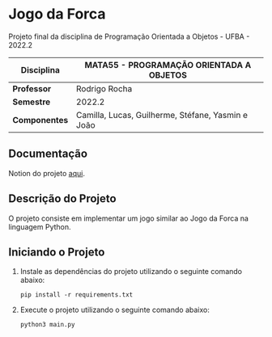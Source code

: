 # Jogo da Forca

Projeto final da disciplina de Programação Orientada a Objetos - UFBA - 2022.2

| Disciplina      | MATA55 - PROGRAMAÇÃO ORIENTADA A OBJETOS                          |
| --------------- | ----------------------------------------------------------------- |
| **Professor**   | Rodrigo Rocha                                                     |
| **Semestre**    | 2022.2                                                            |
| **Componentes** | Camilla, Lucas, Guilherme, Stéfane, Yasmin e João                 |

## Documentação

Notion do projeto [aqui](https://www.notion.so/POO-Projeto-Final-199d0d985a4b47f8adc2329aaa3f8af1).

## Descrição do Projeto

O projeto consiste em implementar um jogo similar ao Jogo da Forca na linguagem Python.

## Iniciando o Projeto

1. Instale as dependências do projeto utilizando o seguinte comando abaixo:

    ```pip install -r requirements.txt```

2. Execute o projeto utilizando o seguinte comando abaixo:

    ```python3 main.py```
